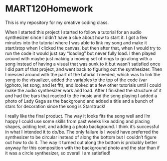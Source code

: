 # MART120Homework

This is my repository for my creative coding class.

When I started this project I started to follow a tutorial for an audio synthesizer since I didn’t have a clue about how to start it. I got a few minutes into the tutorial where I was able to link my song and make it start/stop when I clicked the canvas, but then after that, when I would try to run the code it would just say “loading” but never fully load. I then played around with maybe just making a moving set of rings to go along with a song instead of having a visual that was sunk to it but wasn’t satisfied once I did part of that project, and went back to figuring out the synthesizer. Then I messed around with the part of the tutorial I needed, which was to link the song to the visualizer, added the variables to the top of the code (var lgphoto, let song, and let fft), and looked at a few other tutorials until I could make the audio synthesizer work and load. After I finished the structure of it and had the bars that reacted to the music and the song playing I added a photo of Lady Gaga as the background and added a title and a bunch of stars for decoration since the song is Starstruck!

I really like the final product. The way it looks fits the song well and I’m happy I could use some skills from past weeks like adding and placing shapes, adding text, and adding a photo background. I think it’s successful in what I intended it to do/be. The only failure is I would have preferred the synthesizer to be circular instead of along the bottom but I couldn’t figure out how to do it. The way it turned out along the bottom is probably better anyway for this composition with the background photo and the star than if it was a circle synthesizer, so overall I am satisfied! 

